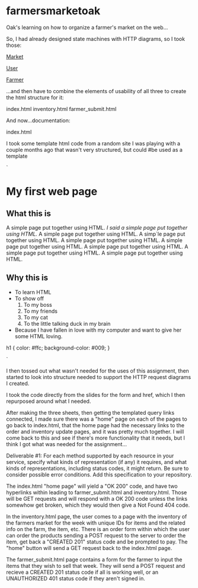 farmersmarketoak
================

Oak's learning on how to organize a farmer's market on the web...

So, I had already designed state machines with HTTP diagrams, so I took those:

[Market](http://i.imgur.com/hEnrSFw.png?1)

[User](http://i.imgur.com/lsLkRfW.png?1)

[Farmer](http://i.imgur.com/iwqdVZQ.png?1)

...and then have to combine the elements of usability of all three to create the html structure for it:

index.html
inventory.html
farmer_submit.html

And now...documentation:

index.html

I took some template html code from a random site I was playing with a couple months ago that wasn't very structured, but could #be used as a template

`

<!DOCTYPE html>
<html>
<head>
    <title>My first web page</title>
    <link rel="stylesheet" href="style.css">
    
</head>
<h1>My first web page</h1>

<h2>What this is</h2>
<p>A simple page put together using HTML. <em>I said a simple page put together using HTML.</em> A simple page put together using HTML. A simp`le page put together using HTML. A simple page put together using HTML. A simple page put together using HTML. A simple page put together using HTML. A simple page put together using HTML. A simple page put together using HTML.</p>

<h2>Why this is</h2>
<ul>
    <li>To learn HTML</li>
    <li>
        To show off
        <ol>
            <li>To my boss</li>
            <li>To my friends</li>
            <li>To my cat</li>
            <li>To the little talking duck in my brain</li>
        </ol>
    </li>
    <li>Because I have fallen in love with my computer and want to give her some HTML loving.</li>
</ul>

h1 {
    color: #ffc;
    background-color: #009;
}

`

I then tossed out what wasn't needed for the uses of this assignment, then started to look into structure needed to support the HTTP request diagrams I created. 

I took the code directly from the slides for the form and href, which I then repurposed around what I needed. 

After making the three sheets, then getting the templated query links connected, I made sure there was a "home" page on each of the pages to go back to index.html, that the home page had the necessary links to the order and inventory update pages, and it was pretty much together. I will come back to this and see if there's more functionality that it needs, but I think I got what was needed for the assignment...

Deliverable #1: For each method supported by each resource in your service, specify what kinds of representation (if any) it requires, and what kinds of representations, including status codes, it might return. Be sure to consider possible error conditions. Add this specification to your repository.


The index.html "home page" will yield a "OK 200" code, and have two hyperlinks within leading to farmer_submit.html and inventory.html. Those will be GET requests and will respond with a OK 200 code unless the links somewhow get broken, which they would then give a Not Found 404 code.

In the inventory.html page, the user comes to a page with the inventory of the farmers market for the week with unique IDs for items and the related info on the farm, the item, etc. There is an order form within which the user can order the products sending a POST request to the server to order the item, get back a "CREATED 201" status code and be prompted to pay. The "home" button will send a GET request back to the index.html page.

The farmer_submit.html page contains a form for the farmer to input the items that they wish to sell that week. They will send a POST request and recieve a CREATED 201 status code if all is working well, or an UNAUTHORIZED 401 status code if they aren't signed in. 
